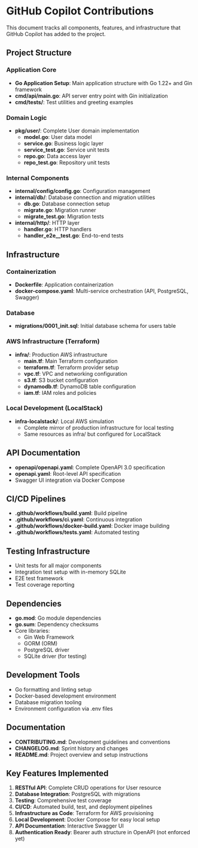 # GitHub Copilot Contributions

This document tracks all components, features, and infrastructure that GitHub Copilot has added to the project.

## Project Structure

### Application Core
- **Go Application Setup**: Main application structure with Go 1.22+ and Gin framework
- **cmd/api/main.go**: API server entry point with Gin initialization
- **cmd/tests/**: Test utilities and greeting examples

### Domain Logic
- **pkg/user/**: Complete User domain implementation
  - **model.go**: User data model
  - **service.go**: Business logic layer
  - **service_test.go**: Service unit tests
  - **repo.go**: Data access layer
  - **repo_test.go**: Repository unit tests

### Internal Components
- **internal/config/config.go**: Configuration management
- **internal/db/**: Database connection and migration utilities
  - **db.go**: Database connection setup
  - **migrate.go**: Migration runner
  - **migrate_test.go**: Migration tests
- **internal/http/**: HTTP layer
  - **handler.go**: HTTP handlers
  - **handler_e2e__test.go**: End-to-end tests

## Infrastructure

### Containerization
- **Dockerfile**: Application containerization
- **docker-compose.yaml**: Multi-service orchestration (API, PostgreSQL, Swagger)

### Database
- **migrations/0001_init.sql**: Initial database schema for users table

### AWS Infrastructure (Terraform)
- **infra/**: Production AWS infrastructure
  - **main.tf**: Main Terraform configuration
  - **terraform.tf**: Terraform provider setup
  - **vpc.tf**: VPC and networking configuration
  - **s3.tf**: S3 bucket configuration
  - **dynamodb.tf**: DynamoDB table configuration
  - **iam.tf**: IAM roles and policies

### Local Development (LocalStack)
- **infra-localstack/**: Local AWS simulation
  - Complete mirror of production infrastructure for local testing
  - Same resources as infra/ but configured for LocalStack

## API Documentation
- **openapi/openapi.yaml**: Complete OpenAPI 3.0 specification
- **openapi.yaml**: Root-level API specification
- Swagger UI integration via Docker Compose

## CI/CD Pipelines
- **.github/workflows/build.yaml**: Build pipeline
- **.github/workflows/ci.yaml**: Continuous integration
- **.github/workflows/docker-build.yaml**: Docker image building
- **.github/workflows/tests.yaml**: Automated testing

## Testing Infrastructure
- Unit tests for all major components
- Integration test setup with in-memory SQLite
- E2E test framework
- Test coverage reporting

## Dependencies
- **go.mod**: Go module dependencies
- **go.sum**: Dependency checksums
- Core libraries:
  - Gin Web Framework
  - GORM (ORM)
  - PostgreSQL driver
  - SQLite driver (for testing)

## Development Tools
- Go formatting and linting setup
- Docker-based development environment
- Database migration tooling
- Environment configuration via .env files

## Documentation
- **CONTRIBUTING.md**: Development guidelines and conventions
- **CHANGELOG.md**: Sprint history and changes
- **README.md**: Project overview and setup instructions

## Key Features Implemented
1. **RESTful API**: Complete CRUD operations for User resource
2. **Database Integration**: PostgreSQL with migrations
3. **Testing**: Comprehensive test coverage
4. **CI/CD**: Automated build, test, and deployment pipelines
5. **Infrastructure as Code**: Terraform for AWS provisioning
6. **Local Development**: Docker Compose for easy local setup
7. **API Documentation**: Interactive Swagger UI
8. **Authentication Ready**: Bearer auth structure in OpenAPI (not enforced yet)
